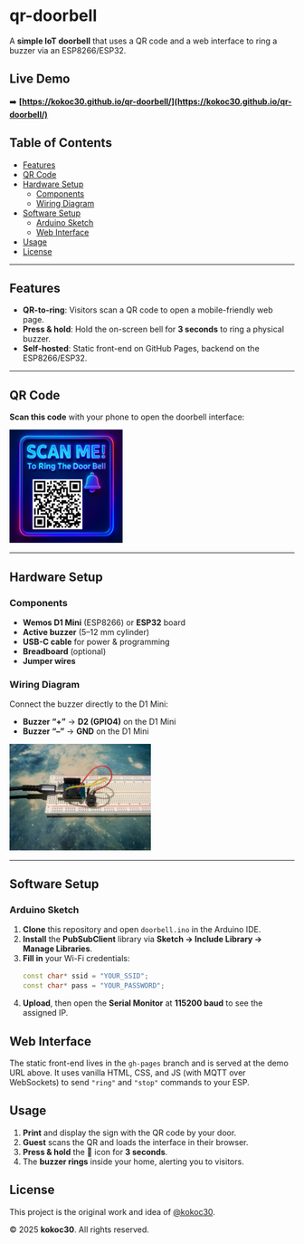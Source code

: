 # qr-doorbell
A **simple IoT doorbell** that uses a QR code and a web interface to ring a buzzer via an ESP8266/ESP32.

## Live Demo
➡️ **[https://kokoc30.github.io/qr-doorbell/](https://kokoc30.github.io/qr-doorbell/)**

## Table of Contents
- [Features](#features)
- [QR Code](#qr-code)
- [Hardware Setup](#hardware-setup)  
  - [Components](#components)  
  - [Wiring Diagram](#wiring-diagram)
- [Software Setup](#software-setup)  
  - [Arduino Sketch](#arduino-sketch)  
  - [Web Interface](#web-interface)
- [Usage](#usage)
- [License](#license)

---

## Features
- **QR-to-ring**: Visitors scan a QR code to open a mobile-friendly web page.  
- **Press & hold**: Hold the on-screen bell for **3 seconds** to ring a physical buzzer.  
- **Self-hosted**: Static front-end on GitHub Pages, backend on the ESP8266/ESP32.

---

## QR Code
**Scan this code** with your phone to open the doorbell interface:

<img src="3.PNG" alt="QR Code" width="200" />

---

## Hardware Setup

### Components
- **Wemos D1 Mini** (ESP8266) or **ESP32** board  
- **Active buzzer** (5–12 mm cylinder)  
- **USB-C cable** for power & programming  
- **Breadboard** (optional)  
- **Jumper wires**  

### Wiring Diagram
Connect the buzzer directly to the D1 Mini:

- **Buzzer “+”** → **D2 (GPIO4)** on the D1 Mini  
- **Buzzer “–”** → **GND** on the D1 Mini  

<img src="A_Setup.jpg" alt="QR Code" width="250" />

---

## Software Setup

### Arduino Sketch
1. **Clone** this repository and open `doorbell.ino` in the Arduino IDE.  
2. **Install** the **PubSubClient** library via **Sketch → Include Library → Manage Libraries**.  
3. **Fill in** your Wi-Fi credentials:
    ```cpp
    const char* ssid = "YOUR_SSID";
    const char* pass = "YOUR_PASSWORD";
    ```
4. **Upload**, then open the **Serial Monitor** at **115200 baud** to see the assigned IP.


## Web Interface

The static front-end lives in the `gh-pages` branch and is served at the demo URL above. It uses vanilla HTML, CSS, and JS (with MQTT over WebSockets) to send `"ring"` and `"stop"` commands to your ESP.

## Usage

1. **Print** and display the sign with the QR code by your door.  
2. **Guest** scans the QR and loads the interface in their browser.  
3. **Press & hold** the 🔔 icon for **3 seconds**.  
4. The **buzzer rings** inside your home, alerting you to visitors.

## License

This project is the original work and idea of [@kokoc30](https://github.com/kokoc30).

© 2025 **kokoc30**. All rights reserved.


